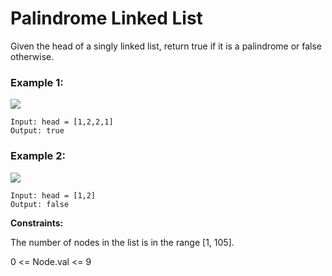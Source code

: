 # Palindrome Linked List

Given the head of a singly linked list, return true if it is a palindrome or false otherwise.

 
### Example 1:
![](https://assets.leetcode.com/uploads/2021/03/03/pal1linked-list.jpg)
```
Input: head = [1,2,2,1]
Output: true
```
### Example 2:
![](https://assets.leetcode.com/uploads/2021/03/03/pal2linked-list.jpg)
```
Input: head = [1,2]
Output: false
 ```

**Constraints:**

The number of nodes in the list is in the range [1, 105].

0 <= Node.val <= 9
